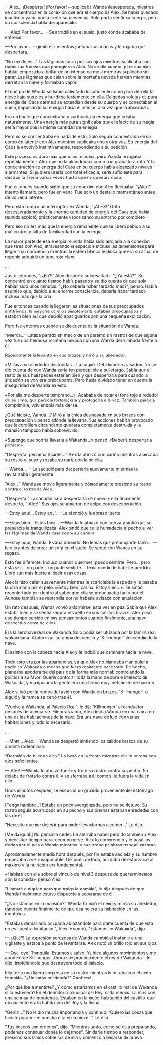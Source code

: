 
—Alex... ¡Despierta! ¡Por favor! —suplicaba Wanda desesperada, mientras se concentraba en la conexión que era el cuerpo de Alex. Se había quedado inactivo y ya no podía sentir su presencia. Solo podía sentir su cuerpo, pero su consciencia había desaparecido.

—¡Alex! Por favor... —Se arrodilló en el suelo, justo donde acababa de entrenar.

—Por favor… —gimió ella mientras juntaba sus manos y le rogaba que despertara.

"No me dejes..." Las lágrimas caían por sus ojos mientras suplicaba con todas sus fuerzas que protegiera a Alex. No se dio cuenta, pero sus ojos habían empezado a brillar de un intenso carmesí mientras suplicaba sin parar. Las lágrimas que caían sobre la montaña nevada hervían mientras derretían la nieve y formaban vapor.

El cuerpo de Wanda se había calentado lo suficiente como para derretir la nieve bajo sus pies y hundirse lentamente en ella. Delgadas volutas de pura energía del Caos carmesí se extendían desde su cuerpo y se conectaban al suelo, impulsando su energía hacia el interior, a la vez que la absorbían.

Era un bucle que concentraba y purificaba la energía que creaba naturalmente. Una energía más pura significaba que el efecto de su magia sería mayor con la misma cantidad de energía.

Pero no se concentraba en nada de esto. Solo seguía concentrada en su conexión latente con Alex mientras suplicaba una y otra vez. Su energía del Caos la envolvió instintivamente, respondiendo a su petición.

Este proceso no duró más que unos minutos, pero Wanda le rogaba repetidamente a Alex que no la abandonara como una grabadora rota. Y la concentración de energía del Caos en su cuerpo había alcanzado niveles alarmantes. Si pudiera usarla con total eficacia, sería suficiente para destruir la Tierra varias veces hasta que no quedara nada.

Fue entonces cuando sintió que su conexión con Alex fluctuaba: "¡Alex!". Intentó llamarlo, pero fue en vano. Fue solo un destello momentáneo antes de volver a latente.

Pero esto rompió un interruptor en Wanda, "¡ALEX!" Gritó desesperadamente y la enorme cantidad de energía del Caos que había reunido explotó, prácticamente vaporizando su entorno por completo.

Pero eso no era más que la energía remanente que se liberó debido a su mal control y falta de familiaridad con la energía.

La mayor parte de esa energía reunida había sido arrojada a la conexión que tenía con Alex, atravesando el espacio e incluso las dimensiones para llegar a su conciencia mientras la esfera blanca lechosa que era su alma, de repente adquirió un tono rojo claro.

…

Justo entonces, "¡¿Eh?!" Alex despertó sobresaltado. "¿Ya está?". Se concentró en cuánto tiempo había pasado y se dio cuenta de que solo habían sido unos minutos. "¿No debería haber tardado más?", pensó. Había asumido que, debido a su enorme consciencia, debería haber tardado incluso más que la cría.

Fue entonces cuando le llegaron las situaciones de sus preocupados anfitriones, la mayoría de ellos simplemente estaban preocupados y estaban bien así que decidió apaciguarlos con una pequeña explicación.

Pero fue entonces cuando se dio cuenta de la situación de Wanda.

“Mierda…” Estaba parado en medio de un páramo sin rastros de que alguna vez fue una hermosa montaña nevada con una Wanda derrumbada frente a él.

Rápidamente la levantó en sus brazos y miró a su alrededor.

«Millas a su alrededor destruidas... La cagué. Debí haberle avisado». No se dio cuenta de que Wanda sería tan perceptible a su letargo. Sabía que el resto de sus huéspedes estarían bien y que despertaría para cuando la situación se volviera preocupante. Pero había olvidado tener en cuenta la inseguridad de Wanda en esto.

«Por ella me desperté temprano...». Acababa de notar el tono rojo alrededor de su alma, que parecía fortalecerla y protegerla a la vez. También parecía comprimirla, volviéndola más densa.

¿Qué hiciste, Wanda...? Miró a la chica desmayada en sus brazos con preocupación y pensó adónde la llevaría. Sus acciones habían provocado que la cordillera circundante quedara completamente destruida y la mansión tampoco había sobrevivido.

«Supongo que podría llevarla a Wakanda…» pensó, «Debería despertarla primero».

“Despierta, pequeña Scarlet…” Alex la abrazó con cariño mientras acercaba su rostro al suyo y rozaba su nariz con la de ella.

—Wanda… —La sacudió para despertarla nuevamente mientras la revitalizaba ligeramente.

“Alex…” Wanda se movió ligeramente y cómodamente presionó su rostro contra el rostro de Alex.

“Despierta.” La sacudió para despertarla de nuevo y ella finalmente despertó, “¡Alex!” Sus ojos se abrieron de golpe con desesperación.

—Estoy aquí... Estoy aquí. —La silenció y la abrazó fuerte.

—Estás bien... Estás bien... —Wanda lo abrazó con fuerza y ​​sintió que su presencia la tranquilizaba. Alex sintió que se le humedecía el pecho al ver las lágrimas de Wanda caer sobre su camisa.

—Estoy aquí, Wanda. Estaba dormido. No tenías que preocuparte tanto... —le dijo antes de crear un sofá en el suelo. Se sentó con Wanda en su regazo.

Esto fue diferente. Incluso cuando duermes, puedo sentirte. Pero... pero esta vez... no pude... no pude sentirte... Tenía miedo de haberte perdido... Lloró aún más fuerte al decir esas cosas.

Alex la hizo callar suavemente mientras le acariciaba la espalda y le pasaba la otra mano por el pelo. «Estoy bien, cariño. Estoy bien...». Se sintió reconfortado por dentro al saber que ella se preocupaba tanto por él. Aunque también se reprendía por no haberle avisado con antelación.

Un rato después, Wanda volvió a dormirse, esta vez en paz. Sabía que Alex estaba bien y se sentía segura envuelta en sus cálidos brazos. Alex pasó ese tiempo sumido en sus pensamientos cuando finalmente, una nave descendió cerca de ellos.

Era la aeronave real de Wakanda. Solo podía ser utilizada por la familia real wakandiana. Al aterrizar, la rampa descendió y 'Killmonger' descendió de la nave.

Él asintió con la cabeza hacia Alex y le indicó que caminara hacia la nave. 

Todo esto era por las apariencias, ya que Alex no planeaba manipular a nadie en Wakanda a menos que fuera realmente necesario. De hecho, planeaba apoderarse del país de la forma más normal: controlando la política a su favor. Quería controlar toda la mano de obra e intelecto de Wakanda, y manipular a la gente era una forma muy ineficiente de hacerlo.

Alex subió por la rampa del avión con Wanda en brazos. 'Killmonger' lo siguió y la rampa se cerró tras él.

"Vuelve a Wakanda, al Palacio Real", le dijo 'Killmonger' al conductor después de acercarse. Mientras tanto, Alex dejó a Wanda en una cama en una de las habitaciones de la nave. Era una nave de lujo con varias habitaciones y todo lo necesario.

…

—Mhm… Alex. —Wanda se despertó sintiendo los cálidos brazos de su amante rodeándola.

“Dormilón de buenos días.” La besó en la frente mientras ella lo miraba con ojos soñolientos.

—¡Alex! —Wanda lo abrazó fuerte y frotó su rostro contra su pecho. No dejaba de frotarlo contra él y se aferraba a él como si le fuera la vida en ello.

Unos minutos después, se escuchó un gruñido proveniente del estómago de Wanda.

[Tengo hambre…] Estaba un poco avergonzada, pero no se detuvo. Su rostro seguía acurrucado en su pecho y sus piernas estaban enredadas con las de él.

“Necesito que me dejes ir para poder levantarnos a comer…” Le dijo.

[Me da igual.] No pensaba ceder. Le aterraba haber perdido también a Alex y necesitar tiempo para recomponerse. Alex lo comprendió y le pasó los dedos por el pelo a Wanda mientras le susurraba palabras tranquilizadoras.

Aproximadamente media hora después, por fin estaba saciada y su hambre empezaba a ser insoportable. Después de todo, acababa de esforzarse al máximo y la nutrición era fundamental.

«Hablaré con ella sobre el vínculo de nivel 3 después de que terminemos con la comida», pensó Alex.

"Llamaré a alguien para que traiga la comida", le dijo después de que Wanda finalmente estuvo dispuesta a separarse de él.

"¿No estamos en la mansión?" Wanda frunció el ceño y miró a su alrededor, dándose cuenta finalmente de que esa no era su habitación en las montañas.

"Estabas demasiado ocupada abrazándote para darte cuenta de que esta no es nuestra habitación", Alex le sonrió, "Estamos en Wakanda", dijo.

—¡¿Qué?! La expresión perezosa de Wanda cambió al instante a una vigilante y estaba a punto de levantarse. Alex notó un brillo rojo en sus ojos.

—¡Oye, oye! Tranquila. Estamos a salvo. Ya hice algunos movimientos y me apoderé de Killmonger. Ahora soy prácticamente el rey de Wakanda —le dijo, impidiéndole que destruyera todo el palacio.

Ella tenía una ligera sorpresa en su rostro mientras lo miraba con el ceño fruncido. "¿No estás mintiendo?" Confirmó.

¿Por qué iba a mentirte? ¿Y cómo estaríamos en el castillo real de Wakanda si lo estuviera? En el dormitorio principal del Rey, nada menos. La miró con una sonrisa de impotencia. Estaban en la mejor habitación del castillo, que obviamente era la habitación del Rey y la Reina. 

“Genial…” No le dio mucha importancia y continuó: “Quiero las cosas que hiciste para mí en nuestra cita en la nieve…” Le dijo.

"Tus deseos son órdenes", dijo. "Mientras tanto, como se está preparando, podemos continuar donde lo dejamos". Sin darle tiempo a responder, presionó sus labios sobre los de ella y comenzó a besarse de nuevo.
